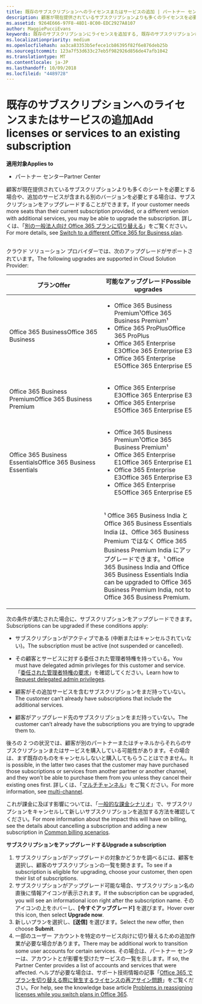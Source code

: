 ```yaml
---
title: 既存のサブスクリプションへのライセンスまたはサービスの追加 | パートナー センター
description: 顧客が現在提供されているサブスクリプションよりも多くのライセンスを必要とする場合や、追加のサービスが含まれる別のバージョンを必要とする場合は、サブスクリプションをアップグレードすることができます。
ms.assetid: 9264E666-97F8-48D1-8C00-EDC2927A8107
author: MaggiePucciEvans
keywords: 既存のサブスクリプションにライセンスを追加する, 既存のサブスクリプションにシートを追加する, サブスクリプションを変更する, サブスクリプションの変更, 顧客のライセンスを追加購入する
ms.localizationpriority: medium
ms.openlocfilehash: aa3ca83353b5efece1cb86395f82f6e876deb25b
ms.sourcegitcommit: 123a7f53d633c27eb5f982926d856de47afb1042
ms.translationtype: MT
ms.contentlocale: ja-JP
ms.lasthandoff: 10/09/2018
ms.locfileid: "4489728"
---
```

# <a name="add-licenses-or-services-to-an-existing-subscription"></a><span data-ttu-id="259e4-104">既存のサブスクリプションへのライセンスまたはサービスの追加</span><span class="sxs-lookup"><span data-stu-id="259e4-104">Add licenses or services to an existing subscription</span></span>

**<span data-ttu-id="259e4-105">適用対象</span><span class="sxs-lookup"><span data-stu-id="259e4-105">Applies to</span></span>**

-  <span data-ttu-id="259e4-106">パートナー センター</span><span class="sxs-lookup"><span data-stu-id="259e4-106">Partner Center</span></span>

<span data-ttu-id="259e4-107">顧客が現在提供されているサブスクリプションよりも多くのシートを必要とする場合や、追加のサービスが含まれる別のバージョンを必要とする場合は、サブスクリプションをアップグレードすることができます。</span><span class="sxs-lookup"><span data-stu-id="259e4-107">If your customer needs more seats than their current subscription provided, or a different version with additional services, you may be able to upgrade the subscription.</span></span> <span data-ttu-id="259e4-108">詳しくは、「[別の一般法人向け Office 365 プランに切り替える](http://go.microsoft.com/fwlink/p/?LinkId=723577)」をご覧ください。</span><span class="sxs-lookup"><span data-stu-id="259e4-108">For more details, see [Switch to a different Office 365 for Business plan](http://go.microsoft.com/fwlink/p/?LinkId=723577).</span></span>

## <a href="" id="upgradesubscription"></a>


<span data-ttu-id="259e4-109">クラウド ソリューション プロバイダーでは、次のアップグレードがサポートされています。</span><span class="sxs-lookup"><span data-stu-id="259e4-109">The following upgrades are supported in Cloud Solution Provider:</span></span>

<table>
<colgroup>
<col width="50%" />
<col width="50%" />
</colgroup>
<thead>
<tr class="header">
<th><span data-ttu-id="259e4-110">プラン</span><span class="sxs-lookup"><span data-stu-id="259e4-110">Offer</span></span></th>
<th><span data-ttu-id="259e4-111">可能なアップグレード</span><span class="sxs-lookup"><span data-stu-id="259e4-111">Possible upgrades</span></span></th>
</tr>
</thead>
<tbody>
<tr class="odd">
<td><span data-ttu-id="259e4-112">Office 365 Business</span><span class="sxs-lookup"><span data-stu-id="259e4-112">Office 365 Business</span></span></td>
<td><ul>
<li><span data-ttu-id="259e4-113">Office 365 Business Premium¹</span><span class="sxs-lookup"><span data-stu-id="259e4-113">Office 365 Business Premium¹</span></span></li>
<li><span data-ttu-id="259e4-114">Office 365 ProPlus</span><span class="sxs-lookup"><span data-stu-id="259e4-114">Office 365 ProPlus</span></span></li>
<li><span data-ttu-id="259e4-115">Office 365 Enterprise E3</span><span class="sxs-lookup"><span data-stu-id="259e4-115">Office 365 Enterprise E3</span></span></li>
<li><span data-ttu-id="259e4-116">Office 365 Enterprise E5</span><span class="sxs-lookup"><span data-stu-id="259e4-116">Office 365 Enterprise E5</span></span></li>
</ul></td>
</tr>
<tr class="even">
<td><span data-ttu-id="259e4-117">Office 365 Business Premium</span><span class="sxs-lookup"><span data-stu-id="259e4-117">Office 365 Business Premium</span></span></td>
<td><ul>
<li><span data-ttu-id="259e4-118">Office 365 Enterprise E3</span><span class="sxs-lookup"><span data-stu-id="259e4-118">Office 365 Enterprise E3</span></span></li>
<li><span data-ttu-id="259e4-119">Office 365 Enterprise E5</span><span class="sxs-lookup"><span data-stu-id="259e4-119">Office 365 Enterprise E5</span></span></li>
</ul></td>
</tr>
<tr class="odd">
<td><span data-ttu-id="259e4-120">Office 365 Business Essentials</span><span class="sxs-lookup"><span data-stu-id="259e4-120">Office 365 Business Essentials</span></span></td>
<td><ul>
<li><span data-ttu-id="259e4-121">Office 365 Business Premium¹</span><span class="sxs-lookup"><span data-stu-id="259e4-121">Office 365 Business Premium¹</span></span></li>
<li><span data-ttu-id="259e4-122">Office 365 Enterprise E1</span><span class="sxs-lookup"><span data-stu-id="259e4-122">Office 365 Enterprise E1</span></span></li>
<li><span data-ttu-id="259e4-123">Office 365 Enterprise E3</span><span class="sxs-lookup"><span data-stu-id="259e4-123">Office 365 Enterprise E3</span></span></li>
<li><span data-ttu-id="259e4-124">Office 365 Enterprise E5</span><span class="sxs-lookup"><span data-stu-id="259e4-124">Office 365 Enterprise E5</span></span></li>
</ul></td>
</tr>
<tr class="even">
<td></td>
<td><p><span data-ttu-id="259e4-125">¹ Office 365 Business India と Office 365 Business Essentials India は、Office 365 Business Premium ではなく Office 365 Business Premium India にアップグレードできます。</span><span class="sxs-lookup"><span data-stu-id="259e4-125">¹ Office 365 Business India and Office 365 Business Essentials India can be upgraded to Office 365 Business Premium India, not to Office 365 Business Premium.</span></span></p></td>
</tr>
</tbody>
</table>

 

<span data-ttu-id="259e4-126">次の条件が満たされた場合に、サブスクリプションをアップグレードできます。</span><span class="sxs-lookup"><span data-stu-id="259e4-126">Subscriptions can be upgraded if these conditions apply:</span></span>

-   <span data-ttu-id="259e4-127">サブスクリプションがアクティブである (中断またはキャンセルされていない)。</span><span class="sxs-lookup"><span data-stu-id="259e4-127">The subscription must be active (not suspended or cancelled).</span></span>

-   <span data-ttu-id="259e4-128">その顧客とサービスに対する委任された管理者特権を持っている。</span><span class="sxs-lookup"><span data-stu-id="259e4-128">You must have delegated admin privileges for this customer and service.</span></span> <span data-ttu-id="259e4-129">「[委任された管理者特権の要求](request-a-relationship-with-a-customer.md)」を確認してください。</span><span class="sxs-lookup"><span data-stu-id="259e4-129">Learn how to [Request delegated admin privileges](request-a-relationship-with-a-customer.md).</span></span>

-   <span data-ttu-id="259e4-130">顧客がその追加サービスを含むサブスクリプションをまだ持っていない。</span><span class="sxs-lookup"><span data-stu-id="259e4-130">The customer can’t already have subscriptions that include the additional services.</span></span>

-   <span data-ttu-id="259e4-131">顧客がアップグレード先のサブスクリプションをまだ持っていない。</span><span class="sxs-lookup"><span data-stu-id="259e4-131">The customer can’t already have the subscriptions you are trying to upgrade them to.</span></span>

<span data-ttu-id="259e4-132">後ろの 2 つの状況では、顧客が別のパートナーまたはチャネルからそれらのサブスクリプションまたはサービスを購入している可能性があります。その場合は、まず既存のものをキャンセルしないと購入してもらうことはできません。</span><span class="sxs-lookup"><span data-stu-id="259e4-132">It is possible, in the latter two cases that the customer may have purchased those subscriptions or services from another partner or another channel, and they won’t be able to purchase them from you unless they cancel their existing ones first.</span></span> <span data-ttu-id="259e4-133">詳しくは、「[マルチチャンネル](multichannel.md)」をご覧ください。</span><span class="sxs-lookup"><span data-stu-id="259e4-133">For more information, see [multi-channel](multichannel.md).</span></span>

<span data-ttu-id="259e4-134">これが課金に及ぼす影響については、「[一般的な課金シナリオ](common-billing-scenarios.md)」で、サブスクリプションをキャンセルして新しいサブスクリプションを追加する方法を確認してください。</span><span class="sxs-lookup"><span data-stu-id="259e4-134">For more information about the impact this will have on billing, see the details about cancelling a subscription and adding a new subscription in [Common billing scenarios](common-billing-scenarios.md).</span></span>

**<span data-ttu-id="259e4-135">サブスクリプションをアップグレードする</span><span class="sxs-lookup"><span data-stu-id="259e4-135">Upgrade a subscription</span></span>**

1.  <span data-ttu-id="259e4-136">サブスクリプションがアップグレードの対象かどうかを調べるには、顧客を選択し、顧客のサブスクリプションの一覧を開きます。</span><span class="sxs-lookup"><span data-stu-id="259e4-136">To see if a subscription is eligible for upgrading, choose your customer, then open their list of subscriptions.</span></span>
2.  <span data-ttu-id="259e4-137">サブスクリプションがアップグレード可能な場合、サブスクリプション名の直後に情報アイコンが表示されます。</span><span class="sxs-lookup"><span data-stu-id="259e4-137">If the subscription can be upgraded, you will see an informational icon right after the subscription name.</span></span> <span data-ttu-id="259e4-138">そのアイコンの上をホバーし、**[今すぐアップグレード]** を選びます。</span><span class="sxs-lookup"><span data-stu-id="259e4-138">Hover over this icon, then select **Upgrade now**.</span></span>
3.  <span data-ttu-id="259e4-139">新しいプランを選択し、**[送信]** を選びます。</span><span class="sxs-lookup"><span data-stu-id="259e4-139">Select the new offer, then choose **Submit**.</span></span>
4.  <span data-ttu-id="259e4-140">一部のユーザー アカウントを特定のサービス向けに切り替えるための追加作業が必要な場合があります。</span><span class="sxs-lookup"><span data-stu-id="259e4-140">There may be additional work to transition some user accounts for certain services.</span></span> <span data-ttu-id="259e4-141">その場合は、パートナー センターは、アカウントとが影響を受けたサービスの一覧を示します。</span><span class="sxs-lookup"><span data-stu-id="259e4-141">If so, the Partner Center provides a list of accounts and services that were affected.</span></span> <span data-ttu-id="259e4-142">ヘルプが必要な場合は、サポート技術情報の記事「[Office 365 でプランを切り替える際に発生するライセンスの再アサイン問題](http://go.microsoft.com/fwlink/p/?LinkId=723576)」をご覧ください。</span><span class="sxs-lookup"><span data-stu-id="259e4-142">For help, see the knowledge base article [Problems in reassigning licenses while you switch plans in Office 365](http://go.microsoft.com/fwlink/p/?LinkId=723576).</span></span>

 

 



